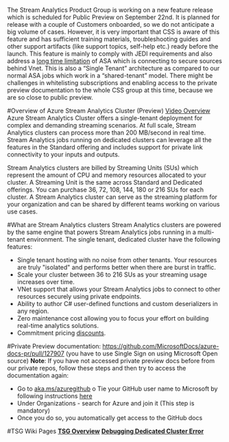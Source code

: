 The Stream Analytics Product Group is working on a new feature release which is scheduled for Public Preview on September 22nd. It is planned for release with a couple of Customers onboarded, so we do not anticipate a big volume of cases. However, it is very important that CSS is aware of this feature and has sufficient training materials, troubleshooting guides and other support artifacts (like support topics, self-help etc.) ready before the launch. This feature is mainly to comply with JEDI requirements and also address a [long time limitation](https://feedback.azure.com/forums/270577-stream-analytics/suggestions/34846942-stream-analytics-vnet-support) of ASA which is connecting to secure sources behind Vnet. This is also a “Single Tenant” architecture as compared to our normal ASA jobs which work in a “shared-tenant” model. There might be challenges in whitelisting subscriptions and enabling access to the private preview documentation to the whole CSS group at this time, because we are so close to public preview.

#Overview of Azure Stream Analytics Cluster (Preview)
[Video Overview](https://web.microsoftstream.com/video/dd6aa1ff-0400-96f3-7b9f-f1eafa02d3a9) 
Azure Stream Analytics Cluster offers a single-tenant deployment for complex and demanding streaming scenarios. At full scale, Stream Analytics clusters can process more than 200 MB/second in real time. Stream Analytics jobs running on dedicated clusters can leverage all the features in the Standard offering and includes support for private link connectivity to your inputs and outputs.

Stream Analytics clusters are billed by Streaming Units (SUs) which represent the amount of CPU and memory resources allocated to your cluster. A Streaming Unit is the same across Standard and Dedicated offerings. You can purchase 36, 72, 108, 144, 180 or 216 SUs for each cluster. A Stream Analytics cluster can serve as the streaming platform for your organization and can be shared by different teams working on various use cases.

#What are Stream Analytics clusters
Stream Analytics clusters are powered by the same engine that powers Stream Analytics jobs running in a multi-tenant environment. The single tenant, dedicated cluster have the following features:

- Single tenant hosting with no noise from other tenants. Your resources are truly "isolated" and performs better when there are burst in traffic.
- Scale your cluster between 36 to 216 SUs as your streaming usage increases over time.
- VNet support that allows your Stream Analytics jobs to connect to other resources securely using private endpoints.
- Ability to author C# user-defined functions and custom deserializers in any region.
- Zero maintenance cost allowing you to focus your effort on building real-time analytics solutions.
- Commitment pricing [discounts](https://azure.microsoft.com/en-us/pricing/details/stream-analytics/).

#Private Preview documentation:
https://github.com/MicrosoftDocs/azure-docs-pr/pull/127907 (you have to use Single Sign on using Microsoft Open source)
**Note**: If you have not accessed private preview docs before from our private repos, follow these steps and then try to access the documentation again:
- Go to [aka.ms/azuregithub](aka.ms/azuregithub) o Tie your GitHub user name to Microsoft by following instructions [here](https://review.docs.microsoft.com/en-us/help/contribute/contribute-get-started-setup-github?branch=master)
- Under Organizations - search for Azure and join it (This step is mandatory)
- Once you do so, you automatically get access to the GitHub docs

#TSG Wiki Pages
**[TSG Overview](https://msdata.visualstudio.com/Azure%20Stream%20Analytics/_wiki/wikis/Azure%20Stream%20Analytics.wiki/13307/Troubleshooting-Dedicated-Cluster-errors-and-Private-Endpoint-errors)**
**[Debugging Dedicated Cluster Error](https://msdata.visualstudio.com/Azure%20Stream%20Analytics/_wiki/wikis/Azure%20Stream%20Analytics.wiki/13308/Debugging-Dedicated-Cluster-errors-and-Private-Endpoint-errors-using-Jarvis-logs)**

